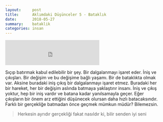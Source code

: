 ```yaml
---
layout:     post
title:      Aklımdaki Düşünceler 5 - Bataklık
date:       2018-05-27
summary:    bataklik
categories: insan
---
```

<iframe src="https://open.spotify.com/embed/track/3jOhhEFAU5L5wh8iaOM0pu" width="300" height="80" frameborder="0" allowtransparency="true" allow="encrypted-media"></iframe>

Sıçıp batırmak kabul edilebilir bir şey. Bir dalgalanmayı işaret eder. İniş ve çıkışları. Bir değişim ve bu değişime bağlı yaşamı. Bir de bataklıkta olmak var. Aksine buradaki iniş çıkış bir dalgalanmayı işaret etmez. Buradaki her bir hareket, her bir değişim aslında batmaya yaklaştırır insanı. İniş ve çıkış yoktur, hep bir iniş vardır ve batana kadar yanılsamayla geçer. Eğer çıkışların bir önem arz ettiğini düşünecek olursan daha hızlı batacaksındır. Farklı bir gerçekliğe batmadan önce geçmek mümkun müdür? Bilemezsin.

> Herkesin ayrıdır gerçekliği fakat nasıldır ki, bilir senden iyi seni
